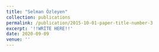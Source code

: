 ```yaml
---
title: "Selman Özleyen"
collection: publications
permalink: /publication/2015-10-01-paper-title-number-3
excerpt: '!!WRİTE HERE!!'
date: 2020-09-09
venue: ''
---
```

